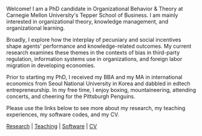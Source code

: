 Welcome! I am a PhD candidate in Organizational Behavior & Theory at Carnegie Mellon University's Tepper School of Business. I am mainly interested in organizational theory, knowledge management, and organizational learning. 

Broadly, I explore how the interplay of pecuniary and social incentives shape agents' performance and knowledge-related outcomes. My current research examines these themes in the contexts of bias in third-party regulation, information systems use in organizations, and foreign labor migration in developing economies.

Prior to starting my PhD, I received my BBA and my MA in international economics from Seoul National University in Korea and dabbled in edtech entrepreneurship. In my free time, I enjoy boxing, mountaineering, attending concerts, and cheering for the Pittsburgh Penguins.

Please use the links below to see more about my research, my teaching experiences, my software codes, and my CV.

[Research](./research.html) | [Teaching](./teaching.html) | [Software](./software.html) | [CV](./CV.html)  
